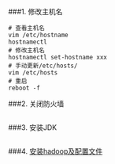 ###1. 修改主机名

```
# 查看主机名
vim /etc/hostname
hostnamectl
# 修改主机名
hostnamectl set-hostname xxx
# 手动更新/etc/hosts/
vim /etc/hosts	
# 重启
reboot -f 
```
###2. 关闭防火墙
```

```

###3. 安装JDK
```

```
###4. [安装hadoop及配置文件](https://segmentfault.com/a/1190000011832566)
```

```